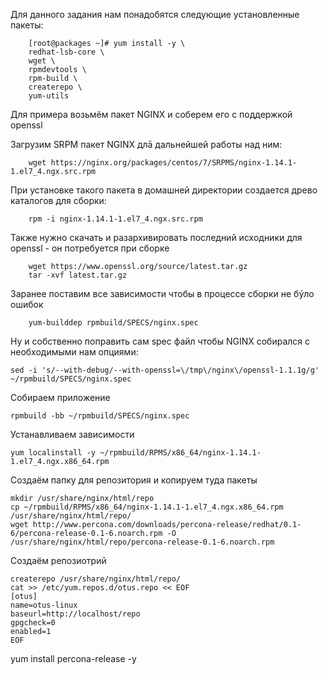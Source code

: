 Для данного задания нам понадобятся следующие установленные пакеты:

        [root@packages ~]# yum install -y \
        redhat-lsb-core \
        wget \
        rpmdevtools \
        rpm-build \
        createrepo \
        yum-utils

Для примера возьмём пакет NGINX и соберем его с поддержкой openssl

Загрузим SRPM пакет NGINX длā дальнейшей работы над ним:

        wget https://nginx.org/packages/centos/7/SRPMS/nginx-1.14.1-1.el7_4.ngx.src.rpm

При установке такого пакета в домашней директории создается древо каталогов для сборки:

        rpm -i nginx-1.14.1-1.el7_4.ngx.src.rpm

Также нужно скачать и разархивировать последний исходники для openssl - он потребуется при сборке

        wget https://www.openssl.org/source/latest.tar.gz
        tar -xvf latest.tar.gz

Заранее поставим все зависимости чтобы в процессе сборки не бýло ошибок

        yum-builddep rpmbuild/SPECS/nginx.spec

Ну и собственно поправить сам spec файл чтобы NGINX собирался с необходимыми нам опциями:

	sed -i 's/--with-debug/--with-openssl=\/tmp\/nginx\/openssl-1.1.1g/g' ~/rpmbuild/SPECS/nginx.spec

Собираем приложение

	rpmbuild -bb ~/rpmbuild/SPECS/nginx.spec

Устанавливаем зависимости

	yum localinstall -y ~/rpmbuild/RPMS/x86_64/nginx-1.14.1-1.el7_4.ngx.x86_64.rpm

Создаём папку для репозитория и копируем туда пакеты

	mkdir /usr/share/nginx/html/repo
	cp ~/rpmbuild/RPMS/x86_64/nginx-1.14.1-1.el7_4.ngx.x86_64.rpm /usr/share/nginx/html/repo/
	wget http://www.percona.com/downloads/percona-release/redhat/0.1-6/percona-release-0.1-6.noarch.rpm -O /usr/share/nginx/html/repo/percona-release-0.1-6.noarch.rpm

Создаём репозиотрий

	createrepo /usr/share/nginx/html/repo/
	cat >> /etc/yum.repos.d/otus.repo << EOF
	[otus]
	name=otus-linux
	baseurl=http://localhost/repo
	gpgcheck=0
	enabled=1
	EOF

yum install percona-release -y


